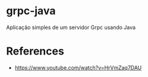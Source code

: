 # grpc-java
Aplicação simples de um servidor Grpc usando Java


# References
* https://www.youtube.com/watch?v=HrVmZaq7DAU
